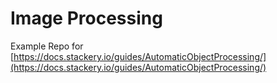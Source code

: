 # Image Processing

Example Repo for [https://docs.stackery.io/guides/AutomaticObjectProcessing/](https://docs.stackery.io/guides/AutomaticObjectProcessing/)
